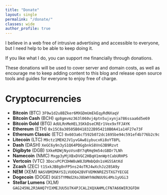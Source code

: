 ```yaml
---
title: "Donate"
layout: single
permalink: "/donate/"
classes: wide
author_profile: true
---
```


I believe in a web free of intrusive advertising and accessible to everyone, but
I need help to be able to keep doing it.

If you like what I do, you can support me financially through donations.

These donations will be used to cover server and domain costs, as well as encourage
me to keep adding content to this blog and release open source tools and guides
for everyone to enjoy free of charge.

# Cryptocurrencies

- [<i class="fas fa-qrcode"></i>](/assets/images/cryptocurrency-qrs/btc.png) **Bitcoin** (BTC)  `3F9w1d2u8BZker6MXGDmUmEkEqyRdNXaqV` [<i class="fas fa-external-link-alt"></i>](bitcoin:3F9w1d2u8BZker6MXGDmUmEkEqyRdNXaqV)
- [<i class="fas fa-qrcode"></i>](/assets/images/cryptocurrency-qrs/bch.png) **Bitcoin Cash** (BCH) `qp8gmvmz363l060vj4ptn5ujxynja786ssaa6d5e69` [<i class="fas fa-external-link-alt"></i>](bitcoincash:qp8gmvmz363l060vj4ptn5ujxynja786ssaa6d5e69)
- [<i class="fas fa-qrcode"></i>](/assets/images/cryptocurrency-qrs/btg.png) **Bitcoin Gold** (BTG) `AdULRnMeHEL3SKkDseCREr1Vex9xfFJAYK`
- [<i class="fas fa-qrcode"></i>](/assets/images/cryptocurrency-qrs/eth.png) **Ethereum** (ETH) `0x15C8a30505B0418322B954210B0A41a14F27e73F`
- [<i class="fas fa-qrcode"></i>](/assets/images/cryptocurrency-qrs/etc.png) **Ethereum Classic** (ETC) `0x603a6cf592b072dc1695be94c591ef4b776b2c9c`
- [<i class="fas fa-qrcode"></i>](/assets/images/cryptocurrency-qrs/ltc.png) **Litecoin** (LTC) `M9ctz1MEH2JV1yvGAw8iybucxKi8oYT8PL`
- [<i class="fas fa-qrcode"></i>](/assets/images/cryptocurrency-qrs/dash.png) **Dash** (DASH) `XeGC6y9n3yS1Q64PDGgbnkS8VnG3B9Rzvt`
- [<i class="fas fa-qrcode"></i>](/assets/images/cryptocurrency-qrs/dgb.png) **Digibyte** (DGB) `SXkeRDWjNyoVsnBY7qRHq9m54cGBDr7LNh`
- [<i class="fas fa-qrcode"></i>](/assets/images/cryptocurrency-qrs/nmc.png) **Namecoin** (NMC) `Mxgp3yMjXBxDVGC2HBqH1mnWptCabURHPS`
- [<i class="fas fa-qrcode"></i>](/assets/images/cryptocurrency-qrs/vtc.png) **Vertcoin** (VTC) `3DocvPCPCDHW8uW8JbMmbQdn1sHG5SAtKd`
- [<i class="fas fa-qrcode"></i>](/assets/images/cryptocurrency-qrs/zec.png) **Zcash** (ZEC) `t1SxkJB8g8nFP5ns24oTRJ4wXchJz28SA9y`
- [<i class="fas fa-qrcode"></i>](/assets/images/cryptocurrency-qrs/xem.png) **NEM** (XEM) `NASVBMIMAYSILVUOQ42BVFVEMKNREZ5TXG7YECGE`
- [<i class="fas fa-qrcode"></i>](/assets/images/cryptocurrency-qrs/doge.png) **Dogecoin** (DOGE) `DGE5TYMNd2XoJ8bWYhNdNUU9i4Ms1yUGi3`
- [<i class="fas fa-qrcode"></i>](/assets/images/cryptocurrency-qrs/xlm.png) **Stellar Lumens** (XLM) `GAG245NL2R3AHQ7YIXMEJUU5U7K4PJCAL2XQXAHMLCFN7A66WIR3GFDH`
